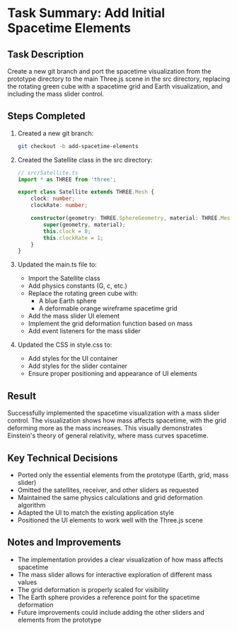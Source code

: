 # Task Summary: Add Initial Spacetime Elements

## Task Description
Create a new git branch and port the spacetime visualization from the prototype directory to the main Three.js scene in the src directory, replacing the rotating green cube with a spacetime grid and Earth visualization, and including the mass slider control.

## Steps Completed

1. Created a new git branch:
   ```bash
   git checkout -b add-spacetime-elements
   ```

2. Created the Satellite class in the src directory:
   ```typescript
   // src/Satellite.ts
   import * as THREE from 'three';

   export class Satellite extends THREE.Mesh {
       clock: number;
       clockRate: number;

       constructor(geometry: THREE.SphereGeometry, material: THREE.MeshPhongMaterial) {
           super(geometry, material);
           this.clock = 0;
           this.clockRate = 1;
       }
   }
   ```

3. Updated the main.ts file to:
   - Import the Satellite class
   - Add physics constants (G, c, etc.)
   - Replace the rotating green cube with:
     - A blue Earth sphere
     - A deformable orange wireframe spacetime grid
   - Add the mass slider UI element
   - Implement the grid deformation function based on mass
   - Add event listeners for the mass slider

4. Updated the CSS in style.css to:
   - Add styles for the UI container
   - Add styles for the slider container
   - Ensure proper positioning and appearance of UI elements

## Result
Successfully implemented the spacetime visualization with a mass slider control. The visualization shows how mass affects spacetime, with the grid deforming more as the mass increases. This visually demonstrates Einstein's theory of general relativity, where mass curves spacetime.

## Key Technical Decisions
- Ported only the essential elements from the prototype (Earth, grid, mass slider)
- Omitted the satellites, receiver, and other sliders as requested
- Maintained the same physics calculations and grid deformation algorithm
- Adapted the UI to match the existing application style
- Positioned the UI elements to work well with the Three.js scene

## Notes and Improvements
- The implementation provides a clear visualization of how mass affects spacetime
- The mass slider allows for interactive exploration of different mass values
- The grid deformation is properly scaled for visibility
- The Earth sphere provides a reference point for the spacetime deformation
- Future improvements could include adding the other sliders and elements from the prototype
